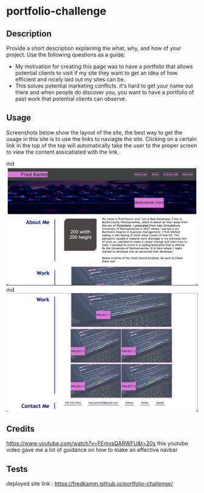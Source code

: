 # portfolio-challenge 

## Description

Provide a short description explaining the what, why, and how of your project. Use the following questions as a guide:

- My motivation for creating this page was to have a portfolio that allows potential clients to visit if my site they want to get an idea of how efficient and nicely laid out my sites can be.
- This solves potential marketing conflicts. it's hard to get your name out there and when people do discover you, you want to have a portfolio of past work that potential clients can observe. 

## Usage

Screenshots below show the layout of the site, the best way to get the usage in this site is to use the links to naviagte the site. Clicking on a certain link in the top of the top will automatically take the user to the proper screen to view the content assicatiated with the link.

md![screenshot1](assets/Images/Screen%20Shot%202022-07-19%20at%204.35.27%20PM.png)
md![screenshot2](assets/Images/Screen%20Shot%202022-07-19%20at%204.36.04%20PM.png)

## Credits

https://www.youtube.com/watch?v=FEmysQARWFU&t=20s this youtube video gave me a lot of guidance on how to make an effective navbar

## Tests

deployed site link :  https://fredkamm.github.io/portfolio-challenge/
